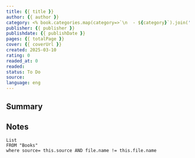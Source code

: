 ```yaml
---
title: {{ title }}
author: {{ author }}
category: <% book.categories.map(category=>`\n  - ${category}`).join('')%>
publisher: {{ publisher }}
publishdate: {{ publishDate }}
pages: {{ totalPage }}
cover: {{ coverUrl }}
created: 2025-03-10
rating: 0
readed_at: 0
readed:
status: To Do
source: 
language: eng
---
```

## Summary


## Notes
```dataview
List 
FROM "Books"
where source= this.source AND file.name != this.file.name
```